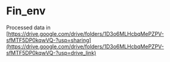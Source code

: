 # Fin_env
Processed data in [https://drive.google.com/drive/folders/1D3o6MLHcbqMePZPV-sfMTF5DP0kqwVQ-?usp=sharing](https://drive.google.com/drive/folders/1D3o6MLHcbqMePZPV-sfMTF5DP0kqwVQ-?usp=drive_link)
